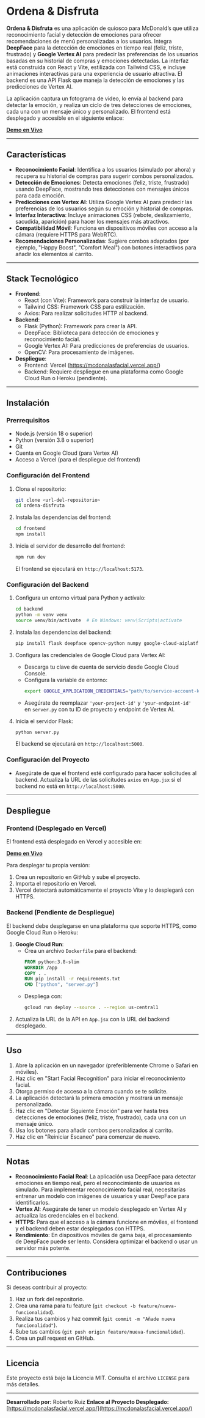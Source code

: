 

# Ordena & Disfruta

**Ordena & Disfruta** es una aplicación de quiosco para McDonald’s que utiliza reconocimiento facial y detección de emociones para ofrecer recomendaciones de menú personalizadas a los usuarios. Integra **DeepFace** para la detección de emociones en tiempo real (feliz, triste, frustrado) y **Google Vertex AI** para predecir las preferencias de los usuarios basadas en su historial de compras y emociones detectadas. La interfaz está construida con React y Vite, estilizada con Tailwind CSS, e incluye animaciones interactivas para una experiencia de usuario atractiva. El backend es una API Flask que maneja la detección de emociones y las predicciones de Vertex AI.

La aplicación captura un fotograma de video, lo envía al backend para detectar la emoción, y realiza un ciclo de tres detecciones de emociones, cada una con un mensaje único y personalizado. El frontend está desplegado y accesible en el siguiente enlace:

**[Demo en Vivo](https://mcdonalasfacial.vercel.app/)**

---

## Características
- **Reconocimiento Facial**: Identifica a los usuarios (simulado por ahora) y recupera su historial de compras para sugerir combos personalizados.
- **Detección de Emociones**: Detecta emociones (feliz, triste, frustrado) usando DeepFace, mostrando tres detecciones con mensajes únicos para cada emoción.
- **Predicciones con Vertex AI**: Utiliza Google Vertex AI para predecir las preferencias de los usuarios según su emoción y historial de compras.
- **Interfaz Interactiva**: Incluye animaciones CSS (rebote, deslizamiento, sacudida, aparición) para hacer los mensajes más atractivos.
- **Compatibilidad Móvil**: Funciona en dispositivos móviles con acceso a la cámara (requiere HTTPS para WebRTC).
- **Recomendaciones Personalizadas**: Sugiere combos adaptados (por ejemplo, "Happy Boost", "Comfort Meal") con botones interactivos para añadir los elementos al carrito.

---

## Stack Tecnológico
- **Frontend**:
  - React (con Vite): Framework para construir la interfaz de usuario.
  - Tailwind CSS: Framework CSS para estilización.
  - Axios: Para realizar solicitudes HTTP al backend.
- **Backend**:
  - Flask (Python): Framework para crear la API.
  - DeepFace: Biblioteca para detección de emociones y reconocimiento facial.
  - Google Vertex AI: Para predicciones de preferencias de usuarios.
  - OpenCV: Para procesamiento de imágenes.
- **Despliegue**:
  - Frontend: Vercel (https://mcdonalasfacial.vercel.app/)
  - Backend: Requiere despliegue en una plataforma como Google Cloud Run o Heroku (pendiente).

---

## Instalación

### Prerrequisitos
- Node.js (versión 18 o superior)
- Python (versión 3.8 o superior)
- Git
- Cuenta en Google Cloud (para Vertex AI)
- Acceso a Vercel (para el despliegue del frontend)

### Configuración del Frontend
1. Clona el repositorio:
   ```bash
   git clone <url-del-repositorio>
   cd ordena-disfruta
   ```

2. Instala las dependencias del frontend:
   ```bash
   cd frontend
   npm install
   ```

3. Inicia el servidor de desarrollo del frontend:
   ```bash
   npm run dev
   ```
   El frontend se ejecutará en `http://localhost:5173`.

### Configuración del Backend
1. Configura un entorno virtual para Python y actívalo:
   ```bash
   cd backend
   python -m venv venv
   source venv/bin/activate  # En Windows: venv\Scripts\activate
   ```

2. Instala las dependencias del backend:
   ```bash
   pip install flask deepface opencv-python numpy google-cloud-aiplatform
   ```

3. Configura las credenciales de Google Cloud para Vertex AI:
   - Descarga tu clave de cuenta de servicio desde Google Cloud Console.
   - Configura la variable de entorno:
     ```bash
     export GOOGLE_APPLICATION_CREDENTIALS="path/to/service-account-key.json"
     ```
   - Asegúrate de reemplazar `'your-project-id'` y `'your-endpoint-id'` en `server.py` con tu ID de proyecto y endpoint de Vertex AI.

4. Inicia el servidor Flask:
   ```bash
   python server.py
   ```
   El backend se ejecutará en `http://localhost:5000`.

### Configuración del Proyecto
- Asegúrate de que el frontend esté configurado para hacer solicitudes al backend. Actualiza la URL de las solicitudes `axios` en `App.jsx` si el backend no está en `http://localhost:5000`.

---

## Despliegue

### Frontend (Desplegado en Vercel)
El frontend está desplegado en Vercel y accesible en:

**[Demo en Vivo](https://mcdonalasfacial.vercel.app/)**

Para desplegar tu propia versión:
1. Crea un repositorio en GitHub y sube el proyecto.
2. Importa el repositorio en Vercel.
3. Vercel detectará automáticamente el proyecto Vite y lo desplegará con HTTPS.

### Backend (Pendiente de Despliegue)
El backend debe desplegarse en una plataforma que soporte HTTPS, como Google Cloud Run o Heroku:
1. **Google Cloud Run**:
   - Crea un archivo `Dockerfile` para el backend:
     ```dockerfile
     FROM python:3.8-slim
     WORKDIR /app
     COPY . .
     RUN pip install -r requirements.txt
     CMD ["python", "server.py"]
     ```
   - Despliega con:
     ```bash
     gcloud run deploy --source . --region us-central1
     ```
2. Actualiza la URL de la API en `App.jsx` con la URL del backend desplegado.

---

## Uso
1. Abre la aplicación en un navegador (preferiblemente Chrome o Safari en móviles).
2. Haz clic en "Start Facial Recognition" para iniciar el reconocimiento facial.
3. Otorga permiso de acceso a la cámara cuando se te solicite.
4. La aplicación detectará la primera emoción y mostrará un mensaje personalizado.
5. Haz clic en "Detectar Siguiente Emoción" para ver hasta tres detecciones de emociones (feliz, triste, frustrado), cada una con un mensaje único.
6. Usa los botones para añadir combos personalizados al carrito.
7. Haz clic en "Reiniciar Escaneo" para comenzar de nuevo.

---

## Notas
- **Reconocimiento Facial Real**: La aplicación usa DeepFace para detectar emociones en tiempo real, pero el reconocimiento de usuarios es simulado. Para implementar reconocimiento facial real, necesitarías entrenar un modelo con imágenes de usuarios y usar DeepFace para identificarlos.
- **Vertex AI**: Asegúrate de tener un modelo desplegado en Vertex AI y actualiza las credenciales en el backend.
- **HTTPS**: Para que el acceso a la cámara funcione en móviles, el frontend y el backend deben estar desplegados con HTTPS.
- **Rendimiento**: En dispositivos móviles de gama baja, el procesamiento de DeepFace puede ser lento. Considera optimizar el backend o usar un servidor más potente.

---

## Contribuciones
Si deseas contribuir al proyecto:
1. Haz un fork del repositorio.
2. Crea una rama para tu feature (`git checkout -b feature/nueva-funcionalidad`).
3. Realiza tus cambios y haz commit (`git commit -m "Añade nueva funcionalidad"`).
4. Sube tus cambios (`git push origin feature/nueva-funcionalidad`).
5. Crea un pull request en GitHub.

---

## Licencia
Este proyecto está bajo la Licencia MIT. Consulta el archivo `LICENSE` para más detalles.

---

**Desarrollado por:** Roberto Ruiz 
**Enlace al Proyecto Desplegado:** [https://mcdonalasfacial.vercel.app/](https://mcdonalasfacial.vercel.app/)  

